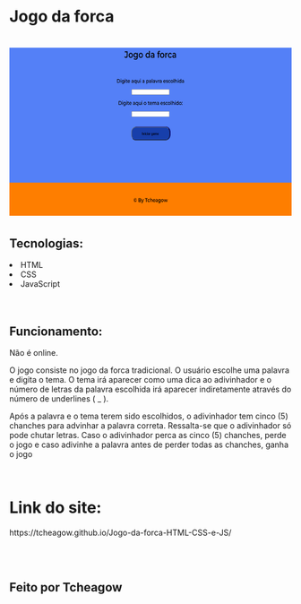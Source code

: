 # Jogo da forca
<h1 align="center">
    <img height="300px" alt="Gif jogo da velha funcionando" title="Gif para readme" src="./gif/funcionamento.gif">
</h1>
<h2> Tecnologias:</h2>
<li> HTML</li>
<li> CSS </li>
<li> JavaScript </li>
<br>
<br>
<h2> Funcionamento:</h2>
<p> Não é online. </p>
<p>O jogo consiste no jogo da forca tradicional. O usuário escolhe uma palavra e digita o tema. O tema irá aparecer como uma dica ao adivinhador e o número de letras da palavra escolhida irá aparecer indiretamente através do número de underlines ( _ ). </p>
<p>Após a palavra e o tema terem sido escolhidos, o adivinhador tem cinco (5) chanches para advinhar a palavra correta. Ressalta-se que o adivinhador só pode chutar letras. Caso o adivinhador perca as cinco (5) chanches, perde o jogo e caso adivinhe a palavra antes de perder todas as chanches, ganha o jogo</p>
<br>
<h1> Link do site: </h1>
<a> <p> https://tcheagow.github.io/Jogo-da-forca-HTML-CSS-e-JS/ </p> </a> 
<br>
<br>
<h2> Feito por Tcheagow</h2>
